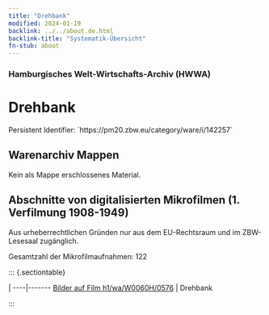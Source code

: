 ```yaml
---
title: "Drehbank"
modified: 2024-01-19
backlink: ../../about.de.html
backlink-title: "Systematik-Übersicht"
fn-stub: about
---
```


### Hamburgisches Welt-Wirtschafts-Archiv (HWWA)

# Drehbank

<div class="hint">Persistent Identifier: `https://pm20.zbw.eu/category/ware/i/142257`</div>







## Warenarchiv Mappen





Kein als Mappe erschlossenes Material.



<a id="filmsections" />

## Abschnitte von digitalisierten Mikrofilmen (1. Verfilmung 1908-1949)

<p>Aus urheberrechtlichen Gründen nur aus dem EU-Rechtsraum und im ZBW-Lesesaal zugänglich.</p>


<p>Gesamtzahl der Mikrofilmaufnahmen: 122</p>





::: {.sectiontable}

 | 
----|-------
<a class="btn" href="https://pm20.zbw.eu/film/h1/wa/W0060H/0576" rel="nofollow">Bilder auf Film h1/wa/W0060H/0576</a> | Drehbank


:::
















